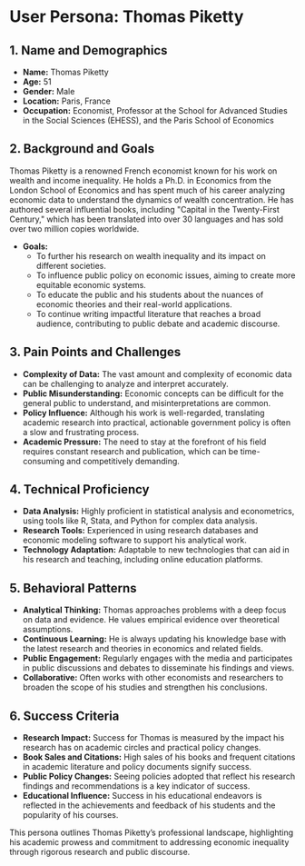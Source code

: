 # User Persona: Thomas Piketty

## 1. Name and Demographics
- **Name:** Thomas Piketty
- **Age:** 51
- **Gender:** Male
- **Location:** Paris, France
- **Occupation:** Economist, Professor at the School for Advanced Studies in the Social Sciences (EHESS), and the Paris School of Economics

## 2. Background and Goals
Thomas Piketty is a renowned French economist known for his work on wealth and income inequality. He holds a Ph.D. in Economics from the London School of Economics and has spent much of his career analyzing economic data to understand the dynamics of wealth concentration. He has authored several influential books, including "Capital in the Twenty-First Century," which has been translated into over 30 languages and has sold over two million copies worldwide.

- **Goals:**
  - To further his research on wealth inequality and its impact on different societies.
  - To influence public policy on economic issues, aiming to create more equitable economic systems.
  - To educate the public and his students about the nuances of economic theories and their real-world applications.
  - To continue writing impactful literature that reaches a broad audience, contributing to public debate and academic discourse.

## 3. Pain Points and Challenges
- **Complexity of Data:** The vast amount and complexity of economic data can be challenging to analyze and interpret accurately.
- **Public Misunderstanding:** Economic concepts can be difficult for the general public to understand, and misinterpretations are common.
- **Policy Influence:** Although his work is well-regarded, translating academic research into practical, actionable government policy is often a slow and frustrating process.
- **Academic Pressure:** The need to stay at the forefront of his field requires constant research and publication, which can be time-consuming and competitively demanding.

## 4. Technical Proficiency
- **Data Analysis:** Highly proficient in statistical analysis and econometrics, using tools like R, Stata, and Python for complex data analysis.
- **Research Tools:** Experienced in using research databases and economic modeling software to support his analytical work.
- **Technology Adaptation:** Adaptable to new technologies that can aid in his research and teaching, including online education platforms.

## 5. Behavioral Patterns
- **Analytical Thinking:** Thomas approaches problems with a deep focus on data and evidence. He values empirical evidence over theoretical assumptions.
- **Continuous Learning:** He is always updating his knowledge base with the latest research and theories in economics and related fields.
- **Public Engagement:** Regularly engages with the media and participates in public discussions and debates to disseminate his findings and views.
- **Collaborative:** Often works with other economists and researchers to broaden the scope of his studies and strengthen his conclusions.

## 6. Success Criteria
- **Research Impact:** Success for Thomas is measured by the impact his research has on academic circles and practical policy changes.
- **Book Sales and Citations:** High sales of his books and frequent citations in academic literature and policy documents signify success.
- **Public Policy Changes:** Seeing policies adopted that reflect his research findings and recommendations is a key indicator of success.
- **Educational Influence:** Success in his educational endeavors is reflected in the achievements and feedback of his students and the popularity of his courses.

This persona outlines Thomas Piketty’s professional landscape, highlighting his academic prowess and commitment to addressing economic inequality through rigorous research and public discourse.